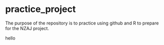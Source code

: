 # practice_project

The purpose of the repository is to practice using github and R to prepare for the NZAJ project.

hello